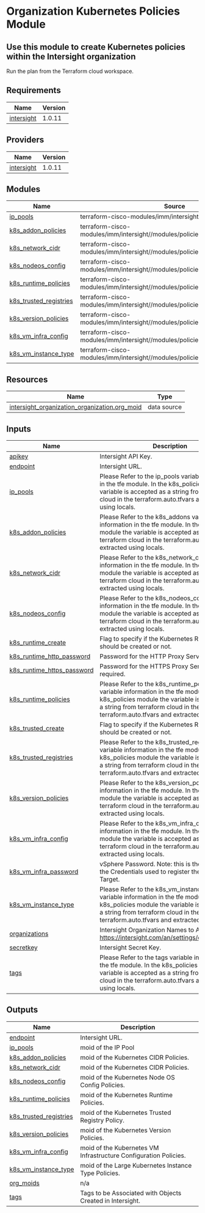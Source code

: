 # Organization Kubernetes Policies Module

## Use this module to create Kubernetes policies within the Intersight organization

Run the plan from the Terraform cloud workspace.

<!-- BEGINNING OF PRE-COMMIT-TERRAFORM DOCS HOOK -->
## Requirements

| Name | Version |
|------|---------|
| <a name="requirement_intersight"></a> [intersight](#requirement\_intersight) | 1.0.11 |

## Providers

| Name | Version |
|------|---------|
| <a name="provider_intersight"></a> [intersight](#provider\_intersight) | 1.0.11 |

## Modules

| Name | Source | Version |
|------|--------|---------|
| <a name="module_ip_pools"></a> [ip\_pools](#module\_ip\_pools) | terraform-cisco-modules/imm/intersight//modules/pools_ip | n/a |
| <a name="module_k8s_addon_policies"></a> [k8s\_addon\_policies](#module\_k8s\_addon\_policies) | terraform-cisco-modules/imm/intersight//modules/policies_k8s_addons | n/a |
| <a name="module_k8s_network_cidr"></a> [k8s\_network\_cidr](#module\_k8s\_network\_cidr) | terraform-cisco-modules/imm/intersight//modules/policies_k8s_network_cidr | n/a |
| <a name="module_k8s_nodeos_config"></a> [k8s\_nodeos\_config](#module\_k8s\_nodeos\_config) | terraform-cisco-modules/imm/intersight//modules/policies_k8s_nodeos_config | n/a |
| <a name="module_k8s_runtime_policies"></a> [k8s\_runtime\_policies](#module\_k8s\_runtime\_policies) | terraform-cisco-modules/imm/intersight//modules/policies_k8s_runtime | n/a |
| <a name="module_k8s_trusted_registries"></a> [k8s\_trusted\_registries](#module\_k8s\_trusted\_registries) | terraform-cisco-modules/imm/intersight//modules/policies_k8s_trusted_registries | n/a |
| <a name="module_k8s_version_policies"></a> [k8s\_version\_policies](#module\_k8s\_version\_policies) | terraform-cisco-modules/imm/intersight//modules/policies_k8s_version | n/a |
| <a name="module_k8s_vm_infra_config"></a> [k8s\_vm\_infra\_config](#module\_k8s\_vm\_infra\_config) | terraform-cisco-modules/imm/intersight//modules/policies_k8s_vm_infra | n/a |
| <a name="module_k8s_vm_instance_type"></a> [k8s\_vm\_instance\_type](#module\_k8s\_vm\_instance\_type) | terraform-cisco-modules/imm/intersight//modules/policies_k8s_vm_instance_type | n/a |

## Resources

| Name | Type |
|------|------|
| [intersight_organization_organization.org_moid](https://registry.terraform.io/providers/CiscoDevNet/intersight/1.0.11/docs/data-sources/organization_organization) | data source |

## Inputs

| Name | Description | Type | Default | Required |
|------|-------------|------|---------|:--------:|
| <a name="input_apikey"></a> [apikey](#input\_apikey) | Intersight API Key. | `string` | n/a | yes |
| <a name="input_endpoint"></a> [endpoint](#input\_endpoint) | Intersight URL. | `string` | `"https://intersight.com"` | no |
| <a name="input_ip_pools"></a> [ip\_pools](#input\_ip\_pools) | Please Refer to the ip\_pools variable information in the tfe module.  In the k8s\_policies module the variable is accepted as a string from terraform cloud in the terraform.auto.tfvars and extracted using locals. | `string` | n/a | yes |
| <a name="input_k8s_addon_policies"></a> [k8s\_addon\_policies](#input\_k8s\_addon\_policies) | Please Refer to the k8s\_addons variable information in the tfe module.  In the k8s\_policies module the variable is accepted as a string from terraform cloud in the terraform.auto.tfvars and extracted using locals. | `string` | n/a | yes |
| <a name="input_k8s_network_cidr"></a> [k8s\_network\_cidr](#input\_k8s\_network\_cidr) | Please Refer to the k8s\_network\_cidr variable information in the tfe module.  In the k8s\_policies module the variable is accepted as a string from terraform cloud in the terraform.auto.tfvars and extracted using locals. | `string` | n/a | yes |
| <a name="input_k8s_nodeos_config"></a> [k8s\_nodeos\_config](#input\_k8s\_nodeos\_config) | Please Refer to the k8s\_nodeos\_config variable information in the tfe module.  In the k8s\_policies module the variable is accepted as a string from terraform cloud in the terraform.auto.tfvars and extracted using locals. | `string` | n/a | yes |
| <a name="input_k8s_runtime_create"></a> [k8s\_runtime\_create](#input\_k8s\_runtime\_create) | Flag to specify if the Kubernetes Runtime Policy should be created or not. | `bool` | `false` | no |
| <a name="input_k8s_runtime_http_password"></a> [k8s\_runtime\_http\_password](#input\_k8s\_runtime\_http\_password) | Password for the HTTP Proxy Server, If required. | `string` | `""` | no |
| <a name="input_k8s_runtime_https_password"></a> [k8s\_runtime\_https\_password](#input\_k8s\_runtime\_https\_password) | Password for the HTTPS Proxy Server, If required. | `string` | `""` | no |
| <a name="input_k8s_runtime_policies"></a> [k8s\_runtime\_policies](#input\_k8s\_runtime\_policies) | Please Refer to the k8s\_runtime\_policies variable information in the tfe module.  In the k8s\_policies module the variable is accepted as a string from terraform cloud in the terraform.auto.tfvars and extracted using locals. | `string` | n/a | yes |
| <a name="input_k8s_trusted_create"></a> [k8s\_trusted\_create](#input\_k8s\_trusted\_create) | Flag to specify if the Kubernetes Runtime Policy should be created or not. | `bool` | `false` | no |
| <a name="input_k8s_trusted_registries"></a> [k8s\_trusted\_registries](#input\_k8s\_trusted\_registries) | Please Refer to the k8s\_trusted\_registries variable information in the tfe module.  In the k8s\_policies module the variable is accepted as a string from terraform cloud in the terraform.auto.tfvars and extracted using locals. | `string` | n/a | yes |
| <a name="input_k8s_version_policies"></a> [k8s\_version\_policies](#input\_k8s\_version\_policies) | Please Refer to the k8s\_version\_policies variable information in the tfe module.  In the k8s\_policies module the variable is accepted as a string from terraform cloud in the terraform.auto.tfvars and extracted using locals. | `string` | n/a | yes |
| <a name="input_k8s_vm_infra_config"></a> [k8s\_vm\_infra\_config](#input\_k8s\_vm\_infra\_config) | Please Refer to the k8s\_vm\_infra\_config variable information in the tfe module.  In the k8s\_policies module the variable is accepted as a string from terraform cloud in the terraform.auto.tfvars and extracted using locals. | `string` | n/a | yes |
| <a name="input_k8s_vm_infra_password"></a> [k8s\_vm\_infra\_password](#input\_k8s\_vm\_infra\_password) | vSphere Password.  Note: this is the password of the Credentials used to register the vSphere Target. | `string` | n/a | yes |
| <a name="input_k8s_vm_instance_type"></a> [k8s\_vm\_instance\_type](#input\_k8s\_vm\_instance\_type) | Please Refer to the k8s\_vm\_instance\_type variable information in the tfe module.  In the k8s\_policies module the variable is accepted as a string from terraform cloud in the terraform.auto.tfvars and extracted using locals. | `string` | n/a | yes |
| <a name="input_organizations"></a> [organizations](#input\_organizations) | Intersight Organization Names to Apply Policy to.  https://intersight.com/an/settings/organizations/. | `string` | n/a | yes |
| <a name="input_secretkey"></a> [secretkey](#input\_secretkey) | Intersight Secret Key. | `string` | n/a | yes |
| <a name="input_tags"></a> [tags](#input\_tags) | Please Refer to the tags variable information in the tfe module.  In the k8s\_policies module the variable is accepted as a string from terraform cloud in the terraform.auto.tfvars and extracted using locals. | `string` | n/a | yes |

## Outputs

| Name | Description |
|------|-------------|
| <a name="output_endpoint"></a> [endpoint](#output\_endpoint) | Intersight URL. |
| <a name="output_ip_pools"></a> [ip\_pools](#output\_ip\_pools) | moid of the IP Pool |
| <a name="output_k8s_addon_policies"></a> [k8s\_addon\_policies](#output\_k8s\_addon\_policies) | moid of the Kubernetes CIDR Policies. |
| <a name="output_k8s_network_cidr"></a> [k8s\_network\_cidr](#output\_k8s\_network\_cidr) | moid of the Kubernetes CIDR Policies. |
| <a name="output_k8s_nodeos_config"></a> [k8s\_nodeos\_config](#output\_k8s\_nodeos\_config) | moid of the Kubernetes Node OS Config Policies. |
| <a name="output_k8s_runtime_policies"></a> [k8s\_runtime\_policies](#output\_k8s\_runtime\_policies) | moid of the Kubernetes Runtime Policies. |
| <a name="output_k8s_trusted_registries"></a> [k8s\_trusted\_registries](#output\_k8s\_trusted\_registries) | moid of the Kubernetes Trusted Registry Policy. |
| <a name="output_k8s_version_policies"></a> [k8s\_version\_policies](#output\_k8s\_version\_policies) | moid of the Kubernetes Version Policies. |
| <a name="output_k8s_vm_infra_config"></a> [k8s\_vm\_infra\_config](#output\_k8s\_vm\_infra\_config) | moid of the Kubernetes VM Infrastructure Configuration Policies. |
| <a name="output_k8s_vm_instance_type"></a> [k8s\_vm\_instance\_type](#output\_k8s\_vm\_instance\_type) | moid of the Large Kubernetes Instance Type Policies. |
| <a name="output_org_moids"></a> [org\_moids](#output\_org\_moids) | n/a |
| <a name="output_tags"></a> [tags](#output\_tags) | Tags to be Associated with Objects Created in Intersight. |
<!-- END OF PRE-COMMIT-TERRAFORM DOCS HOOK -->
